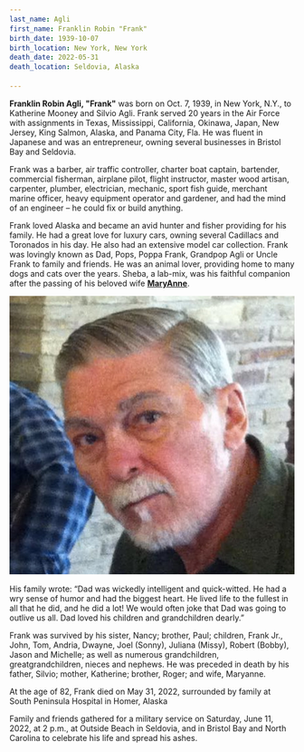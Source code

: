 ```yaml
---
last_name: Agli
first_name: Franklin Robin "Frank"
birth_date: 1939-10-07
birth_location: New York, New York
death_date: 2022-05-31
death_location: Seldovia, Alaska

---
```

**Franklin Robin Agli, "Frank"** was born on Oct. 7, 1939, in New York, N.Y., to Katherine Mooney and Silvio Agli. Frank served 20 years in the Air Force with assignments in Texas, Mississippi, California, Okinawa, Japan, New Jersey, King Salmon, Alaska, and Panama City, Fla. He was fluent in Japanese and was an entrepreneur, owning several businesses in Bristol Bay and Seldovia. 

Frank was a barber, air traffic controller, charter boat captain, bartender, commercial fisherman, airplane pilot, flight instructor, master wood artisan, carpenter, plumber, electrician, mechanic, sport fish guide, merchant marine officer, heavy equipment operator and gardener, and had the mind of an engineer – he could fix or build anything. 

Frank loved Alaska and became an avid hunter and fisher providing for his family. He had a great love for luxury cars, owning several Cadillacs and Toronados in his day. He also had an extensive model car collection. Frank was lovingly known as Dad, Pops, Poppa Frank, Grandpop Agli or Uncle Frank to family and friends. He was an animal lover, providing home to many dogs and cats over the years. Sheba, a lab-mix, was his faithful companion after the passing of his beloved wife [**MaryAnne**](./Agli_MaryAnne.md).

![](../assets/images/Frank_Agli.jpg)

His family wrote: “Dad was wickedly intelligent and quick-witted. He had a wry sense of humor and had the biggest heart. He lived life to the fullest in all that he did, and he did a lot! We would often joke that Dad was going to outlive us all.
Dad loved his children and grandchildren dearly.”

Frank was survived by his sister, Nancy; brother, Paul; children, Frank Jr., John, Tom, Andria, Dwayne, Joel (Sonny), Juliana (Missy), Robert (Bobby), Jason and Michelle; as well as numerous grandchildren, greatgrandchildren, nieces and nephews. He was preceded in death by his father, Silvio; mother, Katherine; brother, Roger; and wife, Maryanne.

At the age of 82, Frank died on May 31, 2022, surrounded by family at South Peninsula Hospital in Homer, Alaska 

Family and friends gathered for a military service on Saturday, June 11, 2022, at 2 p.m., at Outside Beach in Seldovia, and in Bristol Bay and North Carolina to celebrate his life and spread his ashes.
